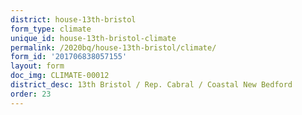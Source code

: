 ```yaml
---
district: house-13th-bristol
form_type: climate
unique_id: house-13th-bristol-climate
permalink: /2020bq/house-13th-bristol/climate/
form_id: '201706838057155'
layout: form
doc_img: CLIMATE-00012
district_desc: 13th Bristol / Rep. Cabral / Coastal New Bedford
order: 23
---
```

